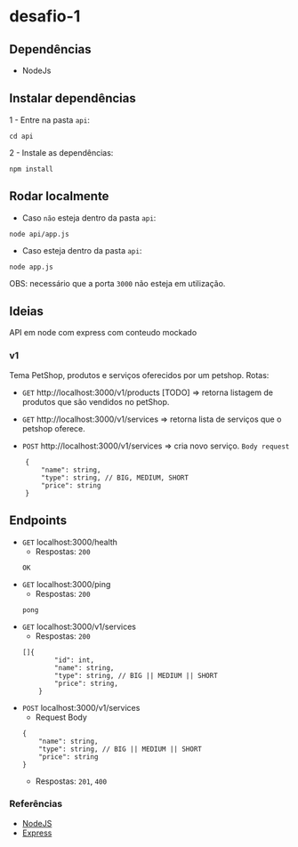 # desafio-1

## Dependências
- NodeJs

## Instalar dependências
1 - Entre na pasta `api`:
```
cd api
```

2 - Instale as dependências:
```
npm install
```

## Rodar localmente
- Caso `não` esteja dentro da pasta `api`:
```
node api/app.js
```

- Caso esteja dentro da pasta `api`:
```
node app.js
```

OBS: necessário que a porta `3000` não esteja em utilização.


## Ideias
API em node com express com conteudo mockado
### v1
Tema PetShop, produtos e serviços oferecidos por um petshop.
Rotas:
- `GET` http://localhost:3000/v1/products [TODO] => 
retorna listagem de produtos que são vendidos no petShop.

- `GET` http://localhost:3000/v1/services => 
retorna lista de serviços que o petshop oferece.

- `POST` http://localhost:3000/v1/services => 
cria novo serviço.
`Body request`
``` 
    {
        "name": string,
        "type": string, // BIG, MEDIUM, SHORT
        "price": string
    }
```


## Endpoints

- `GET` localhost:3000/health 
    - Respostas: `200`
    ```
    OK
    ```
- `GET` localhost:3000/ping 
    - Respostas: `200`
    ```
    pong
    ```
- `GET` localhost:3000/v1/services
    - Respostas: `200`
    ```
    []{
            "id": int,
            "name": string,
            "type": string, // BIG || MEDIUM || SHORT
            "price": string,
        }
    ```
- `POST` localhost:3000/v1/services
    - Request Body
    ```
    {
        "name": string,
        "type": string, // BIG || MEDIUM || SHORT
        "price": string
    }
    ```
    - Respostas: `201`, `400`


### Referências
- [NodeJS](https://nodejs.org/en/)
- [Express](https://expressjs.com/pt-br/)
